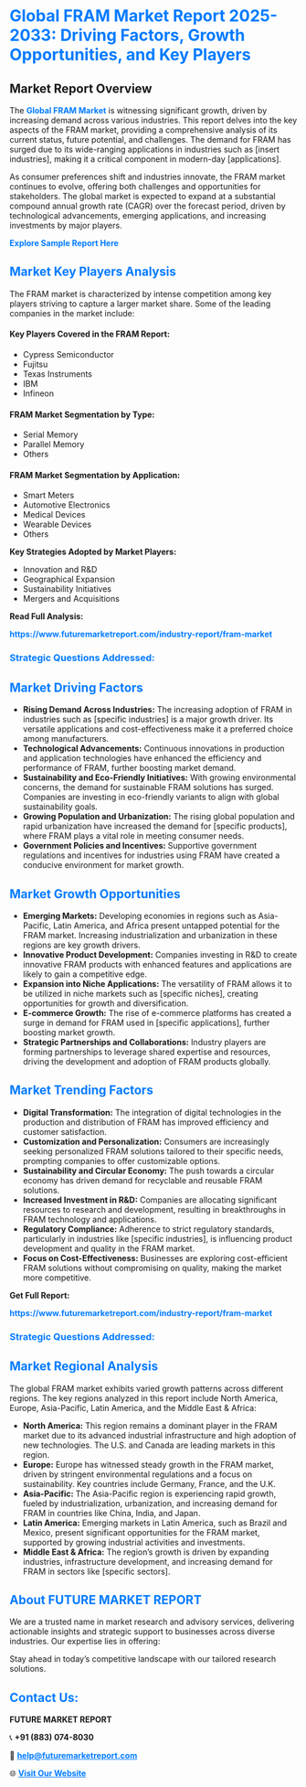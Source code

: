 <h1 style="color: #007BFF;">Global FRAM Market Report 2025-2033: Driving Factors, Growth Opportunities, and Key Players</h1>

<section id="overview">
<h2>Market Report Overview</h2>
<p>The <a href="https://www.futuremarketreport.com/industry-report/fram-market" style="color: #007BFF; text-decoration: none;"><strong>Global FRAM Market</strong></a> is witnessing significant growth, driven by increasing demand across various industries. This report delves into the key aspects of the FRAM market, providing a comprehensive analysis of its current status, future potential, and challenges. The demand for FRAM has surged due to its wide-ranging applications in industries such as [insert industries], making it a critical component in modern-day [applications].</p>
<p>As consumer preferences shift and industries innovate, the FRAM market continues to evolve, offering both challenges and opportunities for stakeholders. The global market is expected to expand at a substantial compound annual growth rate (CAGR) over the forecast period, driven by technological advancements, emerging applications, and increasing investments by major players.</p>
</section>

<section id="overview">
<p><a href="https://www.futuremarketreport.com/request-sample/reportId=46484" style="color: #007BFF; text-decoration: none;"><strong>Explore Sample Report Here</strong></a></p>
</section>

<section id="key-players">
<h2 style="color: #007BFF;">Market Key Players Analysis</h2>
<p>The FRAM market is characterized by intense competition among key players striving to capture a larger market share. Some of the leading companies in the market include:</p>
<h4>Key Players Covered in the FRAM Report:</h4>
<ul><li>Cypress Semiconductor</li><li>Fujitsu</li><li>Texas Instruments</li><li>IBM</li><li>Infineon</li></ul>
<h4>FRAM Market Segmentation by Type:</h4>
<ul><li>Serial Memory</li><li>Parallel Memory</li><li>Others</li></ul>

<h4>FRAM Market Segmentation by Application:</h4>
<ul><li>Smart Meters</li><li>Automotive Electronics</li><li>Medical Devices</li><li>Wearable Devices</li><li>Others</li></ul>
<p><strong>Key Strategies Adopted by Market Players:</strong></p>
<ul>
<li>Innovation and R&D</li>
<li>Geographical Expansion</li>
<li>Sustainability Initiatives</li>
<li>Mergers and Acquisitions</li>
</ul>
</section>

<section>
<p><strong>Read Full Analysis: </strong></p><a href="https://www.futuremarketreport.com/industry-report/fram-market" style="color: #007BFF; text-decoration: none;"><strong>https://www.futuremarketreport.com/industry-report/fram-market</strong></a>
<h3 style="color: #007BFF;">Strategic Questions Addressed:</h3>
</section>

<section id="driving-factors">
<h2 style="color: #007BFF;">Market Driving Factors</h2>
<ul>
<li><strong>Rising Demand Across Industries:</strong> The increasing adoption of FRAM in industries such as [specific industries] is a major growth driver. Its versatile applications and cost-effectiveness make it a preferred choice among manufacturers.</li>
<li><strong>Technological Advancements:</strong> Continuous innovations in production and application technologies have enhanced the efficiency and performance of FRAM, further boosting market demand.</li>
<li><strong>Sustainability and Eco-Friendly Initiatives:</strong> With growing environmental concerns, the demand for sustainable FRAM solutions has surged. Companies are investing in eco-friendly variants to align with global sustainability goals.</li>
<li><strong>Growing Population and Urbanization:</strong> The rising global population and rapid urbanization have increased the demand for [specific products], where FRAM plays a vital role in meeting consumer needs.</li>
<li><strong>Government Policies and Incentives:</strong> Supportive government regulations and incentives for industries using FRAM have created a conducive environment for market growth.</li>
</ul>
</section>

<section id="growth-opportunities">
<h2 style="color: #007BFF;">Market Growth Opportunities</h2>
<ul>
<li><strong>Emerging Markets:</strong> Developing economies in regions such as Asia-Pacific, Latin America, and Africa present untapped potential for the FRAM market. Increasing industrialization and urbanization in these regions are key growth drivers.</li>
<li><strong>Innovative Product Development:</strong> Companies investing in R&D to create innovative FRAM products with enhanced features and applications are likely to gain a competitive edge.</li>
<li><strong>Expansion into Niche Applications:</strong> The versatility of FRAM allows it to be utilized in niche markets such as [specific niches], creating opportunities for growth and diversification.</li>
<li><strong>E-commerce Growth:</strong> The rise of e-commerce platforms has created a surge in demand for FRAM used in [specific applications], further boosting market growth.</li>
<li><strong>Strategic Partnerships and Collaborations:</strong> Industry players are forming partnerships to leverage shared expertise and resources, driving the development and adoption of FRAM products globally.</li>
</ul>
</section>

<section id="trending-factors">
<h2 style="color: #007BFF;">Market Trending Factors</h2>
<ul>
<li><strong>Digital Transformation:</strong> The integration of digital technologies in the production and distribution of FRAM has improved efficiency and customer satisfaction.</li>
<li><strong>Customization and Personalization:</strong> Consumers are increasingly seeking personalized FRAM solutions tailored to their specific needs, prompting companies to offer customizable options.</li>
<li><strong>Sustainability and Circular Economy:</strong> The push towards a circular economy has driven demand for recyclable and reusable FRAM solutions.</li>
<li><strong>Increased Investment in R&D:</strong> Companies are allocating significant resources to research and development, resulting in breakthroughs in FRAM technology and applications.</li>
<li><strong>Regulatory Compliance:</strong> Adherence to strict regulatory standards, particularly in industries like [specific industries], is influencing product development and quality in the FRAM market.</li>
<li><strong>Focus on Cost-Effectiveness:</strong> Businesses are exploring cost-efficient FRAM solutions without compromising on quality, making the market more competitive.</li>
</ul>
</section>

<section>
<p><strong>Get Full Report: </strong></p><a href="https://www.futuremarketreport.com/industry-report/fram-market" style="color: #007BFF; text-decoration: none;"><strong>https://www.futuremarketreport.com/industry-report/fram-market</strong></a>
<h3 style="color: #007BFF;">Strategic Questions Addressed:</h3>
</section>


<section id="regional-analysis">
<h2 style="color: #007BFF;">Market Regional Analysis</h2>
<p>The global FRAM market exhibits varied growth patterns across different regions. The key regions analyzed in this report include North America, Europe, Asia-Pacific, Latin America, and the Middle East & Africa:</p>
<ul>
<li><strong>North America:</strong> This region remains a dominant player in the FRAM market due to its advanced industrial infrastructure and high adoption of new technologies. The U.S. and Canada are leading markets in this region.</li>
<li><strong>Europe:</strong> Europe has witnessed steady growth in the FRAM market, driven by stringent environmental regulations and a focus on sustainability. Key countries include Germany, France, and the U.K.</li>
<li><strong>Asia-Pacific:</strong> The Asia-Pacific region is experiencing rapid growth, fueled by industrialization, urbanization, and increasing demand for FRAM in countries like China, India, and Japan.</li>
<li><strong>Latin America:</strong> Emerging markets in Latin America, such as Brazil and Mexico, present significant opportunities for the FRAM market, supported by growing industrial activities and investments.</li>
<li><strong>Middle East & Africa:</strong> The region’s growth is driven by expanding industries, infrastructure development, and increasing demand for FRAM in sectors like [specific sectors].</li>
</ul>
</section>

<footer>
<h2 style="color: #007BFF;">About FUTURE MARKET REPORT</h2>
<p>We are a trusted name in market research and advisory services, delivering actionable insights and strategic support to businesses across diverse industries. Our expertise lies in offering:</p>

<p>Stay ahead in today’s competitive landscape with our tailored research solutions.</p>

<h2 style="color: #007BFF;">Contact Us:</h2>
<p><strong>FUTURE MARKET REPORT</strong></p>
<p>📞 <strong>+91 (883) 074-8030</strong></p>
<p>📧 <strong><a href="mailto:help@futuremarketreport.com" style="color: #007BFF;">help@futuremarketreport.com</a></strong></p>
<p>🌐 <strong><a href="https://www.futuremarketreport.com/" style="color: #007BFF;">Visit Our Website</a></strong></p>
</footer>